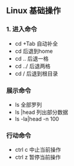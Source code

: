 ## Linux 基础操作
### 1. 进入命令
- cd +Tab 自动补全
- cd 后退到home
- cd .. 后退一格
- cd ../ 后退两格
- cd / 后退到根目录

### 展示命令
- ls 全部罗列
- ls |head 列出部分数据
- ls -la|head -n 100

### 行动命令
- ctrl c 中止当前操作
- ctrl z 暂停当前操作